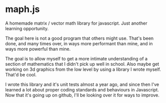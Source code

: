 # maph.js

A homemade matrix / vector math library for javascript. Just another learning opportunity. 

The goal here is not a good program that others might use. That's been done, and many times over, in ways more performant than mine, and in ways more powerful than mine.

The goal is to allow myself to get a more intimate understanding of a section of mathematics that I didn't pick up well in school. Also maybe get working on 3d graphics from the low level by using a library I wrote myself. That'd be cool. 

I wrote this library and it's unit tests almost a year ago, and since then I've learned a lot about proper coding standards and behaviours in Javascript. Now that it's going up on github, I'll be looking over it for ways to improve. 
